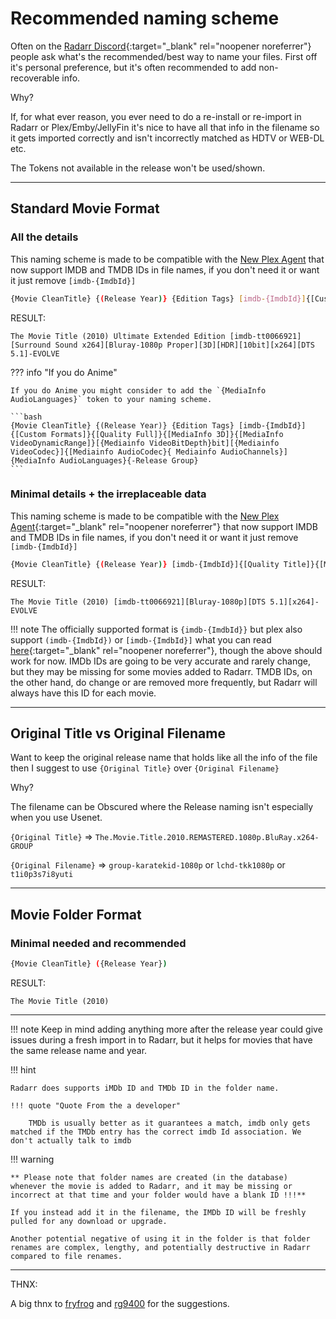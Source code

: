 # Recommended naming scheme

Often on the [Radarr Discord](https://discord.gg/u3x3Kp8){:target="_blank" rel="noopener noreferrer"} people ask what's the recommended/best way to
name your files.  First off it's personal preference, but it's often recommended
to add non-recoverable info.

Why?

If, for what ever reason, you ever need to do a re-install or re-import in
Radarr or Plex/Emby/JellyFin it's nice to have all that info in the filename so
it gets imported correctly and isn't incorrectly matched as HDTV or WEB-DL etc.

The Tokens not available in the release won't be used/shown.

------

## Standard Movie Format

### All the details

This naming scheme is made to be compatible with the [New Plex Agent](https://forums.plex.tv/t/new-plex-media-server-movie-scanner-and-agent-preview/593269/517) that now support IMDB and TMDB IDs in file names, if you don't need it or want it just remove `[imdb-{ImdbId}]`

```bash
{Movie CleanTitle} {(Release Year)} {Edition Tags} [imdb-{ImdbId}]{[Custom Formats]}{[Quality Full]}{[MediaInfo 3D]}{[MediaInfo VideoDynamicRange]}[{Mediainfo VideoBitDepth}bit][{Mediainfo VideoCodec}]{[Mediainfo AudioCodec}{ Mediainfo AudioChannels}]{-Release Group}
```

RESULT:

`The Movie Title (2010) Ultimate Extended Edition [imdb-tt0066921][Surround Sound x264][Bluray-1080p Proper][3D][HDR][10bit][x264][DTS 5.1]-EVOLVE`

??? info "If you do Anime"

    If you do Anime you might consider to add the `{MediaInfo AudioLanguages}` token to your naming scheme.

    ```bash
    {Movie CleanTitle} {(Release Year)} {Edition Tags} [imdb-{ImdbId}]{[Custom Formats]}{[Quality Full]}{[MediaInfo 3D]}{[MediaInfo VideoDynamicRange]}[{Mediainfo VideoBitDepth}bit][{Mediainfo VideoCodec}]{[Mediainfo AudioCodec}{ Mediainfo AudioChannels}]{MediaInfo AudioLanguages}{-Release Group}
    ```

### Minimal details + the irreplaceable data

This naming scheme is made to be compatible with the [New Plex Agent](https://forums.plex.tv/t/new-plex-media-server-movie-scanner-and-agent-preview/593269/517){:target="_blank" rel="noopener noreferrer"} that now support IMDB and TMDB IDs in file names, if you don't need it or want it just remove `[imdb-{ImdbId}]`

```bash
{Movie CleanTitle} {(Release Year)} [imdb-{ImdbId}]{[Quality Title]}{[MediaInfo AudioCodec}{ MediaInfo AudioChannels]}{[MediaInfo VideoCodec]}{-Release Group}
```

RESULT:

`The Movie Title (2010) [imdb-tt0066921][Bluray-1080p][DTS 5.1][x264]-EVOLVE`

!!! note
    The officially supported format is `{imdb-{ImdbId}}` but plex also support `(imdb-{ImdbId})` or `[imdb-{ImdbId}]` what you can read [here](https://forums.plex.tv/t/new-plex-media-server-movie-scanner-and-agent-preview/593269/517){:target="_blank" rel="noopener noreferrer"}, though the above should work for now. IMDb IDs are going to be very accurate and rarely change, but they may be missing for some movies added to Radarr. TMDB IDs, on the other hand, do change or are removed more frequently, but Radarr will always have this ID for each movie.

------

## Original Title vs  Original Filename

Want to keep the original release name that holds like all the info of the file then I suggest to use `{Original Title}` over  `{Original Filename}`

Why?

The filename can be Obscured where the Release naming isn't especially when you use Usenet.

`{Original Title}` => `The.Movie.Title.2010.REMASTERED.1080p.BluRay.x264-GROUP`

`{Original Filename}` => `group-karatekid-1080p` or `lchd-tkk1080p` or `t1i0p3s7i8yuti`

------

## Movie Folder Format

### Minimal needed and recommended

```bash
{Movie CleanTitle} ({Release Year})
```

RESULT:

`The Movie Title (2010)`

------

!!! note
    Keep in mind adding anything more after the release year could give issues during a fresh import in to Radarr, but it helps for movies that have the same release name and year.

!!! hint

    Radarr does supports iMDb ID and TMDb ID in the folder name.

    !!! quote "Quote From the a developer"

        TMDb is usually better as it guarantees a match, imdb only gets matched if the TMDb entry has the correct imdb Id association. We don't actually talk to imdb

!!! warning

    ** Please note that folder names are created (in the database) whenever the movie is added to Radarr, and it may be missing or incorrect at that time and your folder would have a blank ID !!!**

    If you instead add it in the filename, the IMDb ID will be freshly pulled for any download or upgrade.

    Another potential negative of using it in the folder is that folder renames are complex, lengthy, and potentially destructive in Radarr compared to file renames.

------

THNX:

A big thnx to [fryfrog](https://github.com/fryfrog) and [rg9400](https://github.com/rg9400) for the suggestions.
